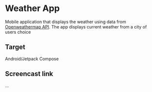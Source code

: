 # Weather App
Mobile application that displays the weather using data from [Openweathermap API](https://openweathermap.org/api). 
The app displays current weather from a city of users choice

## Target
Android/Jetpack Compose

## Screencast link
...
